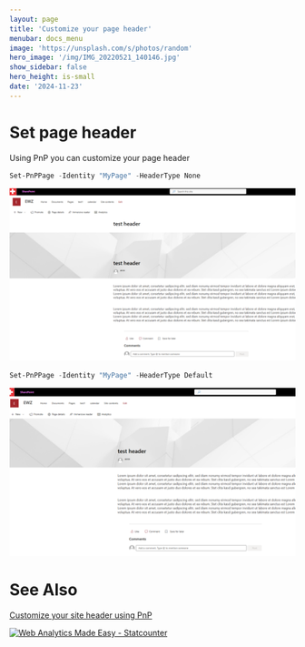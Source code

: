 ```yaml
---
layout: page
title: 'Customize your page header'
menubar: docs_menu
image: 'https://unsplash.com/s/photos/random'
hero_image: '/img/IMG_20220521_140146.jpg'
show_sidebar: false
hero_height: is-small
date: '2024-11-23'
---
```



# Set page header
Using PnP you can customize your page header



```powershell
Set-PnPPage -Identity "MyPage" -HeaderType None
```

<img src="/articles/img/pageheadernone.PNG" width="600" alt="SharePoint page header" ><br/>

```powershell
Set-PnPPage -Identity "MyPage" -HeaderType Default
```

<img src="/articles/img/pageheaderdefault.PNG" width="600" alt="SharePoint page header" ><br/>



# See Also


[Customize your site header using PnP](https://powershellscripts.github.io/articles/en/SharePointOnline/setsiteheaderPnP/)



<!-- Default Statcounter code for SPO page header
https://powershellscripts.github.io/articles/en/SharePointOnline/custompageheader
-->
<script type="text/javascript">
var sc_project=13066189; 
var sc_invisible=1; 
var sc_security="245461cc"; 
var sc_client_storage="disabled"; 
</script>
<script type="text/javascript"
src="https://www.statcounter.com/counter/counter.js"
async></script>
<noscript><div class="statcounter"><a title="Web Analytics
Made Easy - Statcounter" href="https://statcounter.com/"
target="_blank"><img class="statcounter"
src="https://c.statcounter.com/13066189/0/245461cc/1/"
alt="Web Analytics Made Easy - Statcounter"
referrerPolicy="no-referrer-when-downgrade"></a></div></noscript>
<!-- End of Statcounter Code -->